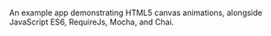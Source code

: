 An example app demonstrating HTML5 canvas animations, alongside JavaScript ES6, RequireJs, Mocha, and Chai.